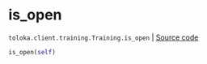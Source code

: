 # is_open
`toloka.client.training.Training.is_open` | [Source code](https://github.com/Toloka/toloka-kit/blob/v1.1.4/src/client/training.py#L117)

```python
is_open(self)
```

